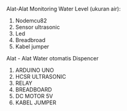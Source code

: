 Alat-Alat Monitoring Water Level (ukuran air):
1) Nodemcu82
2) Sensor ultrasonic
3) Led
4) Breadbroad
5) Kabel jumper

Alat - Alat Water otomatis Dispencer
1) ARDUINO UNO
2) HCSR ULTRASONIC
3) RELAY
4) BREADBOARD
5) DC MOTOR 5V
6) KABEL JUMPER
